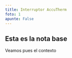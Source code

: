 ```yaml
---
title: Interruptor AccuTherm
foto: 1
apunte: False
---
```

## Esta es la nota base
Veamos pues el contexto
